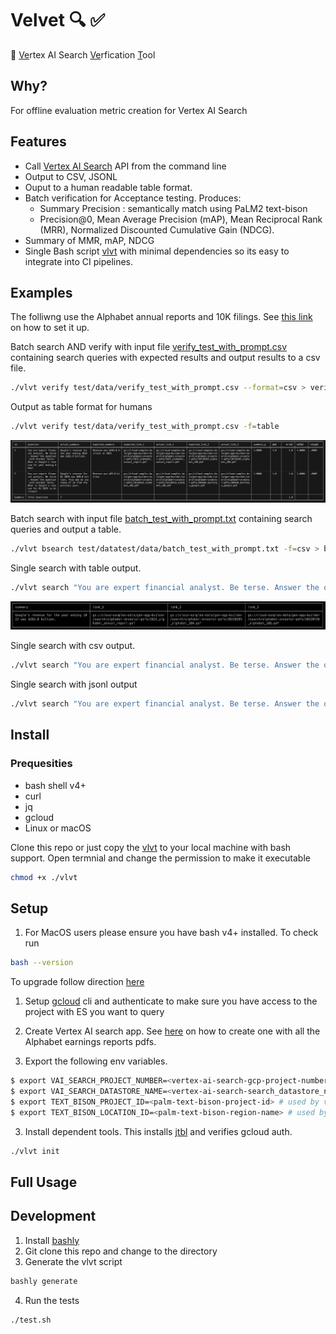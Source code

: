 # Velvet 🔍 ✅ 
🔮 <u>Ve</u>rtex AI Search <u>Ve</u>rfication <u>T</u>ool

## Why?
For offline evaluation metric creation for Vertex AI Search
 
## Features
- Call [Vertex AI Search](https://cloud.google.com/enterprise-search) API from the command line
- Output to CSV, JSONL
- Ouput to a human readable table format.
- Batch verification for Acceptance testing. Produces:
    - Summary Precision : semantically match using PaLM2 text-bison
    - Precision@0, Mean Average Precision (mAP), Mean Reciprocal Rank (MRR), Normalized Discounted Cumulative Gain (NDCG). 
- Summary of MMR, mAP, NDCG
- Single Bash script [vlvt](vlvt) with minimal dependencies so its easy to integrate into CI pipelines.

## Examples
The folliwng use the Alphabet annual reports and 10K filings. See [this link](https://cloud.google.com/generative-ai-app-builder/docs/try-enterprise-search#create_and_preview_a_search_app_for_unstructured_data_from) on how to set it up.

Batch search AND verify with input file [verify_test_with_prompt.csv](test/datatest/data/verify_test_with_prompt.csv)  containing search queries with expected results and output results to a csv file.
```bash
./vlvt verify test/data/verify_test_with_prompt.csv --format=csv > verify_results.csv
```

Output as table format for humans
```bash
./vlvt verify test/data/verify_test_with_prompt.csv -f=table
```
![](images/verify_table.png)

Batch search with input file [batch_test_with_prompt.txt](test/datatest/data/batch_test_with_prompt.txt) containing search queries and output a table.
```bash
./vlvt bsearch test/datatest/data/batch_test_with_prompt.txt -f=csv > batch_results.csv
```

Single search with table output.
```bash
./vlvt search "You are expert financial analyst. Be terse. Answer the question with minimal facts. What is Google's revenue for year ending 2022?" --format=table
```
![](images/search_table.png)

Single search with csv output.
```bash
./vlvt search "You are expert financial analyst. Be terse. Answer the question with minimal facts. What is Google's revenue for year ending 2022?" --format=csv > batch_output.csv

```
Single search with jsonl output
```bash
./vlvt search "You are expert financial analyst. Be terse. Answer the question with minimal facts. What is Google's revenue for year ending 2022?" -f=jsonl > batch_output.jsonl

```


## Install

### Prequesities
  - bash shell v4+
  - curl
  - jq
  - gcloud
  - Linux or macOS
  

Clone this repo or just copy the [vlvt](./vlvt) to your local  machine with bash support. Open termnial and change the permission to make it executable

```bash
chmod +x ./vlvt
```

## Setup

1. For MacOS users please ensure you have bash v4+ installed. To check run 
```bash
bash --version
```
To upgrade follow direction [here](https://itnext.io/upgrading-bash-on-macos-7138bd1066ba)

1. Setup [gcloud](https://cloud.google.com/sdk/docs/install-sdk) cli and authenticate to make sure you have access to the project with ES you want to query

2. Create Vertex AI search app. See [here](https://cloud.google.com/generative-ai-app-builder/docs/try-enterprise-search#create_and_preview_a_search_app_for_unstructured_data_from) on how to create one with all the Alphabet earnings reports pdfs. 

3. Export the following env variables.

```bash
$ export VAI_SEARCH_PROJECT_NUMBER=<vertex-ai-search-gcp-project-number> # Project Number of the Vertex AI Search Engine
$ export VAI_SEARCH_DATASTORE_NAME=<vertex-ai-search-search_datastore_name>  # Datastore ID of the Vertex AI Search Engine
$ export TEXT_BISON_PROJECT_ID=<palm-text-bison-project-id> # used by verify command to match summaries 
$ export TEXT_BISON_LOCATION_ID=<palm-text-bison-region-name> # used by verify command to match summaries 
```
3. Install dependent tools. This installs [jtbl](https://github.com/kellyjonbrazil/jtbl) and verifies gcloud auth.

```bash
./vlvt init
```


## Full Usage

## Development

1. Install [bashly](https://bashly.dannyb.co/installation/) 
2. Git clone this repo and change to the directory
3. Generate the vlvt script 

```bash
bashly generate
```

4. Run the tests
```bash
./test.sh
```